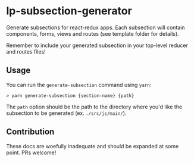 # lp-subsection-generator

Generate subsections for react-redux apps.
Each subsection will contain components, forms, views and routes (see template folder for details).

Remember to include your generated subsection in your top-level reducer and routes files!

## Usage

You can run the `generate-subsection` command using `yarn`:
```
> yarn generate-subsection {section-name} {path}
```

The `path` option should be the path to the directory where you'd like the subsection to be generated (ex. `./src/js/main/`).

## Contribution

These docs are woefully inadequate and should be expanded at some point. PRs welcome!

